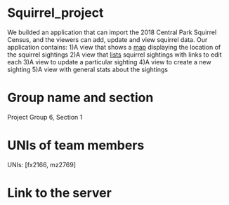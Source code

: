 # Squirrel_project
We builded an application that can import the 2018 Central Park Squirrel Census, and the viewers can add, update and view squirrel data.
Our application contains:
1)A view that shows a [map](http://127.0.0.1:8000/map/) displaying the location of the squirrel sightings
2)A view that [lists](http://127.0.0.1:8000/sightings/all) squirrel sightings with links to edit each
3)A view to update a particular sighting
4)A view to create a new sighting
5)A view with general stats about the sightings

# Group name and section
Project Group 6, Section 1

# UNIs of team members
UNIs: [fx2166, mz2769]

# Link to the server

